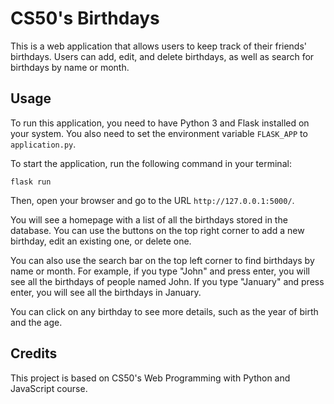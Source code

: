 # CS50's Birthdays

This is a web application that allows users to keep track of their friends' birthdays. Users can add, edit, and delete birthdays, as well as search for birthdays by name or month.

## Usage

To run this application, you need to have Python 3 and Flask installed on your system. You also need to set the environment variable `FLASK_APP` to `application.py`.

To start the application, run the following command in your terminal:

```
flask run
```

Then, open your browser and go to the URL `http://127.0.0.1:5000/`.

You will see a homepage with a list of all the birthdays stored in the database. You can use the buttons on the top right corner to add a new birthday, edit an existing one, or delete one.

You can also use the search bar on the top left corner to find birthdays by name or month. For example, if you type "John" and press enter, you will see all the birthdays of people named John. If you type "January" and press enter, you will see all the birthdays in January.

You can click on any birthday to see more details, such as the year of birth and the age.

## Credits

This project is based on CS50's Web Programming with Python and JavaScript course.

